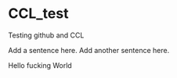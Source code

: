 # CCL_test
Testing github and CCL

Add a sentence here.
Add another sentence here.

Hello fucking World
